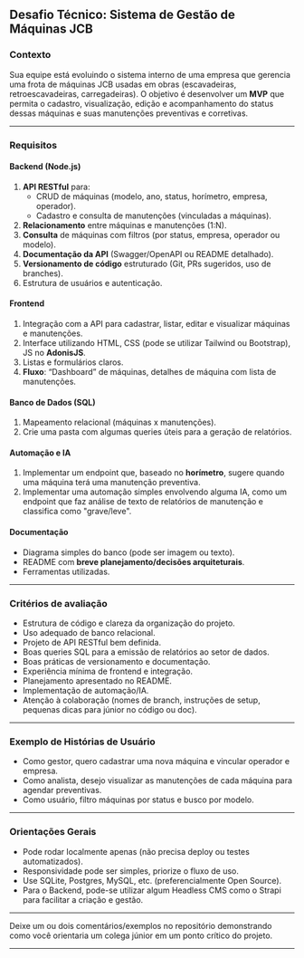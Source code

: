## **Desafio Técnico: Sistema de Gestão de Máquinas JCB**

### **Contexto**
Sua equipe está evoluindo o sistema interno de uma empresa que gerencia uma frota de máquinas JCB usadas em obras (escavadeiras, retroescavadeiras, carregadeiras). O objetivo é desenvolver um **MVP** que permita o cadastro, visualização, edição e acompanhamento do status dessas máquinas e suas manutenções preventivas e corretivas.

---

### **Requisitos**

#### **Backend (Node.js)**
1. **API RESTful** para:
    - CRUD de máquinas (modelo, ano, status, horímetro, empresa, operador).
    - Cadastro e consulta de manutenções (vinculadas a máquinas).
2. **Relacionamento** entre máquinas e manutenções (1:N).
3. **Consulta** de máquinas com filtros (por status, empresa, operador ou modelo).
4. **Documentação da API** (Swagger/OpenAPI ou README detalhado).
5. **Versionamento de código** estruturado (Git, PRs sugeridos, uso de branches).
6. Estrutura de usuários e autenticação.

#### **Frontend**
1. Integração com a API para cadastrar, listar, editar e visualizar máquinas e manutenções.
2. Interface utilizando HTML, CSS (pode se utilizar Tailwind ou Bootstrap), JS no **AdonisJS**.
3. Listas e formulários claros.
4. **Fluxo**: “Dashboard” de máquinas, detalhes de máquina com lista de manutenções.

#### **Banco de Dados (SQL)**
1. Mapeamento relacional (máquinas x manutenções).
2. Crie uma pasta com algumas queries úteis para a geração de relatórios.

#### **Automação e IA**
1. Implementar um endpoint que, baseado no **horímetro**, sugere quando uma máquina terá uma manutenção preventiva.
2. Implementar uma automação simples envolvendo alguma IA, como um endpoint que faz análise de texto de relatórios de manutenção e classifica como "grave/leve".

#### **Documentação**
- Diagrama simples do banco (pode ser imagem ou texto).
- README com **breve planejamento/decisões arquiteturais**.
- Ferramentas utilizadas.

---

### **Critérios de avaliação**
- Estrutura de código e clareza da organização do projeto.
- Uso adequado de banco relacional.
- Projeto de API RESTful bem definida.
- Boas queries SQL para a emissão de relatórios ao setor de dados.
- Boas práticas de versionamento e documentação.
- Experiência mínima de frontend e integração.
- Planejamento apresentado no README.
- Implementação de automação/IA.
- Atenção à colaboração (nomes de branch, instruções de setup, pequenas dicas para júnior no código ou doc).

---

### **Exemplo de Histórias de Usuário**
- Como gestor, quero cadastrar uma nova máquina e vincular operador e empresa.
- Como analista, desejo visualizar as manutenções de cada máquina para agendar preventivas.
- Como usuário, filtro máquinas por status e busco por modelo.

---

### **Orientações Gerais**
- Pode rodar localmente apenas (não precisa deploy ou testes automatizados).
- Responsividade pode ser simples, priorize o fluxo de uso.
- Use SQLite, Postgres, MySQL, etc. (preferencialmente Open Source).
- Para o Backend, pode-se utilizar algum Headless CMS como o Strapi para facilitar a criação e gestão.

---

Deixe um ou dois comentários/exemplos no repositório demonstrando como você orientaria um colega júnior em um ponto crítico do projeto.

---
